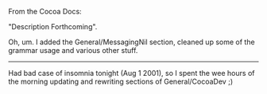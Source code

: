 

From the Cocoa Docs:

"Description Forthcoming".

Oh, um. I added the General/MessagingNil section, cleaned up some of the grammar usage and various other stuff.

----

Had bad case of insomnia tonight (Aug 1 2001), so I spent the wee hours of the morning updating and rewriting sections of General/CocoaDev ;)